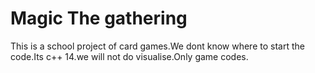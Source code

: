 # Magic The gathering
This is a school project of card games.We dont know where to start the code.Its c++ 14.we will not do visualise.Only game codes.
